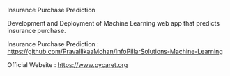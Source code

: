 Insurance Purchase Prediction

Development and Deployment of Machine Learning web app that predicts insurance purchase.

Insurance Purchase Prediction : https://github.com/PravallikaaMohan/InfoPillarSolutions-Machine-Learning

Official Website : https://www.pycaret.org

